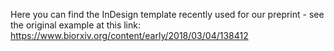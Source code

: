 Here you can find the InDesign template recently used for our preprint - see the original example at this link:
https://www.biorxiv.org/content/early/2018/03/04/138412

